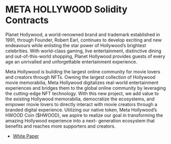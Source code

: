 # META HOLLYWOOD Solidity Contracts
Planet Hollywood, a world-renowned brand and trademark established in 1991, through Founder, Robert Earl, continues to develop exciting and new endeavours while enlisting the star power of Hollywood’s brightest celebrities. With world-class gaming, live entertainment, distinctive dining and out-of-this-world shopping, Planet Hollywood provides guests of every age an unrivalled and unforgettable entertainment experience.

Meta Hollywood is building the largest online community for movie lovers and creators through NFTs. Owning the largest collection of Hollywood movie memorabilia, Meta Hollywood digitalizes real-world entertainment experiences and bridges them to the global online community by leveraging the cutting-edge NFT technology. With this new project, we add value to the existing Hollywood memorabilia, democratize the ecosystems, and empower movie lovers to directly interact with movie creators through a branded digital experience. Utilizing our native token, Meta Hollywood’s HWOOD Coin ($HWOOD), we aspire to realize our goal in transforming the amazing Hollywood experience into a next- generation ecosystem that benefits and reaches more supporters and creators.

* [White Paper](https://github.com/metahollywood/smart-contract/raw/main/HWOOD_Whitepaper_20220328.pdf)